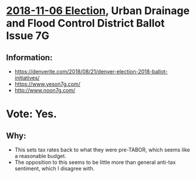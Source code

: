 # [2018-11-06 Election](../README.md), Urban Drainage and Flood Control District Ballot Issue 7G

## Information:

* https://denverite.com/2018/08/21/denver-election-2018-ballot-initiatives/
* https://www.yeson7g.com/
* http://www.noon7g.com/

# Vote: Yes.

## Why:

* This sets tax rates back to what they were pre-TABOR, which seems like a reasonable budget.
* The opposition to this seems to be little more than general anti-tax sentiment, which I disagree with.

